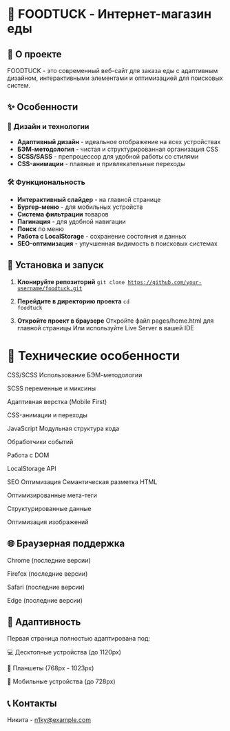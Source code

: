 # 🚚 FOODTUCK - Интернет-магазин еды


## 📖 О проекте

FOODTUCK - это современный веб-сайт для заказа еды с адаптивным дизайном, интерактивными элементами и оптимизацией для поисковых систем.

## ✨ Особенности

### 🎨 Дизайн и технологии
- **Адаптивный дизайн** - идеальное отображение на всех устройствах
- **БЭМ-методология** - чистая и структурированная организация CSS
- **SCSS/SASS** - препроцессор для удобной работы со стилями
- **CSS-анимации** - плавные и привлекательные переходы

### 🛠️ Функциональность
- **Интерактивный слайдер** - на главной странице
- **Бургер-меню** - для мобильных устройств
- **Система фильтрации** товаров
- **Пагинация** - для удобной навигации
- **Поиск** по меню
- **Работа с LocalStorage** - сохранение состояния и данных
- **SEO-оптимизация** - улучшенная видимость в поисковых системах

## 🚀 Установка и запуск

1. **Клонируйте репозиторий**
   <code>git clone https://github.com/your-username/foodtuck.git</code>

2. **Перейдите в директорию проекта**
    <code>cd foodtuck</code>

3. **Откройте проект в браузере**
Откройте файл pages/home.html для главной страницы
Или используйте Live Server в вашей IDE


# 🔧 Технические особенности
CSS/SCSS
Использование БЭМ-методологии

SCSS переменные и миксины

Адаптивная верстка (Mobile First)

CSS-анимации и переходы

JavaScript
Модульная структура кода

Обработчики событий

Работа с DOM

LocalStorage API

SEO Оптимизация
Семантическая разметка HTML

Оптимизированные мета-теги

Структурированные данные

Оптимизация изображений

## 🌐 Браузерная поддержка
Chrome (последние версии)

Firefox (последние версии)

Safari (последние версии)

Edge (последние версии)

## 📱 Адаптивность
Первая страница полностью адаптирована под:

💻 Десктопные устройства (до 1120px)

📱 Планшеты (768px - 1023px)

📱 Мобильные устройства (до 728px)

## 📞 Контакты
Никита - n1ky@example.com